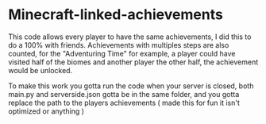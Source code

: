 # Minecraft-linked-achievements

This code allows every player to have the same achievements, I did this to do a 100% with friends. Achievements with multiples steps are also counted, for the "Adventuring Time" for example, a player could have visited half of the biomes and another player the other half, the achievement would be unlocked.

To make this work you gotta run the code when your server is closed, both main.py and serverside.json gotta be in the same folder, and you gotta replace the path to the players achievements ( made this for fun it isn't optimized or anything )
